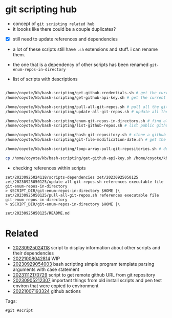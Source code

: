 # git scripting hub

- concept of `git scripting related hub`
- it loooks like there could be a couple duplicates?
- [x] still need to update references and dependencies
- a lot of these scripts still have `.sh` extensions and stuff. i can rename them.
- the one that is a dependency of other scripts has been renamed `git-enum-repos-in-directory`

- list of scripts with descriptions
```bash

/home/coyote/kb/bash-scripting/get-github-credentials.sh # get the current user's github colon separated credentials
/home/coyote/kb/bash-scripting/get-github-api-key.sh # get the current user's github api key

/home/coyote/kb/bash-scripting/pull-all-git-repos.sh # pull all the git repos in home directory
/home/coyote/kb/bash-scripting/update-all-git-repos.sh # update all the git repos in home directory and prompt with lazygit

/home/coyote/kb/bash-scripting/enum-git-repos-in-directory.sh # find all git repositories in a directory
/home/coyote/kb/bash-scripting/list-github-repos.sh # list public github repositories for user

/home/coyote/kb/bash-scripting/hash-git-repository.sh # clone a github repository and hash all the files
/home/coyote/kb/bash-scripting/git-file-modification-date.sh # get the date of the last commit to modify a file as epoch timestamp and iso date

/home/coyote/kb/bash-scripting/loop-array-pull-git-repositories.sh # define bash array and show example looping on it to pull repositories in a couple known locations

cp /home/coyote/kb/bash-scripting/get-github-api-key.sh /home/coyote/kb/bash-scripting/update-all-git-repos.sh /home/coyote/kb/bash-scripting/loop-array-pull-git-repositories.sh /home/coyote/kb/bash-scripting/hash-git-repository.sh /home/coyote/kb/bash-scripting/get-github-credentials.sh /home/coyote/kb/bash-scripting/enum-git-repos-in-directory.sh /home/coyote/kb/bash-scripting/pull-all-git-repos.sh /home/coyote/kb/bash-scripting/list-github-repos.sh /home/coyote/kb/bash-scripting/git-file-modification-date.sh .
```

- checking references within scripts
```
zet/20230925024118/scripts-dependencies zet/20230925050125
zet/20230925050125/update-all-git-repos.sh references executable file git-enum-repos-in-directory
> $SCRIPT_DIR/git-enum-repos-in-directory $HOME |\
zet/20230925050125/pull-all-git-repos.sh references executable file git-enum-repos-in-directory
> $SCRIPT_DIR/git-enum-repos-in-directory $HOME |\
```

` zet/20230925050125/README.md `

# Related

- [20230925024118](/zet/20230925024118/README.md) script to display information about other scripts and their dependencies
- [20221008042814](/zet/20221008042814/README.md) WIP
- [20230929054003](/zet/20230929054003/README.md) bash scripting simple program template parsing arguments with case statement
- [20231112170729](/zet/20231112170729/README.md) script to get remote github URL from git repository
- [20230905212307](/zet/20230905212307/README.md) important things from old install scripts and pen test environ that were copied to environment
- [20221007193324](/zet/20221007193324/README.md) github actions

Tags:

    #git #script
